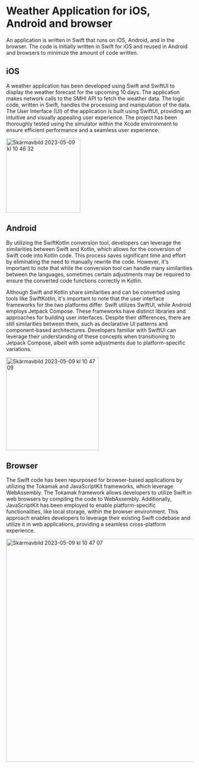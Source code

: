 # Weather Application for iOS, Android and browser

An application is written in Swift that runs on iOS, Android, and in the browser. The code is initially written in Swift for iOS and reused in Android and browsers to minimize the amount of code written. 

## iOS
A weather application has been developed using Swift and SwiftUI to display the weather forecast for the upcoming 10 days. The application makes network calls to the SMHI API to fetch the weather data. The logic code, written in Swift, handles the processing and manipulation of the data. The User Interface (UI) of the application is built using SwiftUI, providing an intuitive and visually appealing user experience. The project has been thoroughly tested using the simulator within the Xcode environment to ensure efficient performance and a seamless user experience.

<img width="200" alt="Skärmavbild 2023-05-09 kl  10 46 32" src="https://github.com/KenanKizilkaya/WeatherApplication/assets/81639299/f3557333-a77b-42e9-a5dc-c0c47e8b9aac">

## Android
By utilizing the SwiftKotlin conversion tool, developers can leverage the similarities between Swift and Kotlin, which allows for the conversion of Swift code into Kotlin code. This process saves significant time and effort by eliminating the need to manually rewrite the code. However, it's important to note that while the conversion tool can handle many similarities between the languages, sometimes certain adjustments may be required to ensure the converted code functions correctly in Kotlin.

Although Swift and Kotlin share similarities and can be converted using tools like SwiftKotlin, it's important to note that the user interface frameworks for the two platforms differ. Swift utilizes SwiftUI, while Android employs Jetpack Compose. These frameworks have distinct libraries and approaches for building user interfaces. Despite their differences, there are still similarities between them, such as declarative UI patterns and component-based architectures. Developers familiar with SwiftUI can leverage their understanding of these concepts when transitioning to Jetpack Compose, albeit with some adjustments due to platform-specific variations.

<img width="250" alt="Skärmavbild 2023-05-09 kl  10 47 09" 
 src = "https://github.com/KenanKizilkaya/WeatherApplication/assets/81639299/9c7b596e-8525-4794-b503-592ff929628d">

## Browser
The Swift code has been repurposed for browser-based applications by utilizing the Tokamak and JavaScriptKit frameworks, which leverage WebAssembly. The Tokamak framework allows developers to utilize Swift in web browsers by compiling the code to WebAssembly. Additionally, JavaScriptKit has been employed to enable platform-specific functionalities, like local storage, within the browser environment. This approach enables developers to leverage their existing Swift codebase and utilize it in web applications, providing a seamless cross-platform experience.

<img width="600" alt="Skärmavbild 2023-05-09 kl  10 47 07" src="https://github.com/KenanKizilkaya/WeatherApplication/assets/81639299/f7427fdb-5040-49cb-bafd-c5af7f1828e6">
